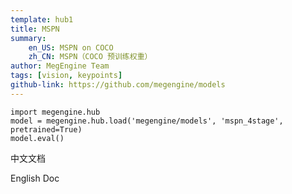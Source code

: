 ```yaml
---
template: hub1
title: MSPN
summary:
    en_US: MSPN on COCO
    zh_CN: MSPN（COCO 预训练权重）
author: MegEngine Team
tags: [vision, keypoints]
github-link: https://github.com/megengine/models
---
```


```python3
import megengine.hub
model = megengine.hub.load('megengine/models', 'mspn_4stage', pretrained=True)
model.eval()
```
<!-- section: zh_CN --> 

中文文档

<!-- section: en_US --> 

English Doc
